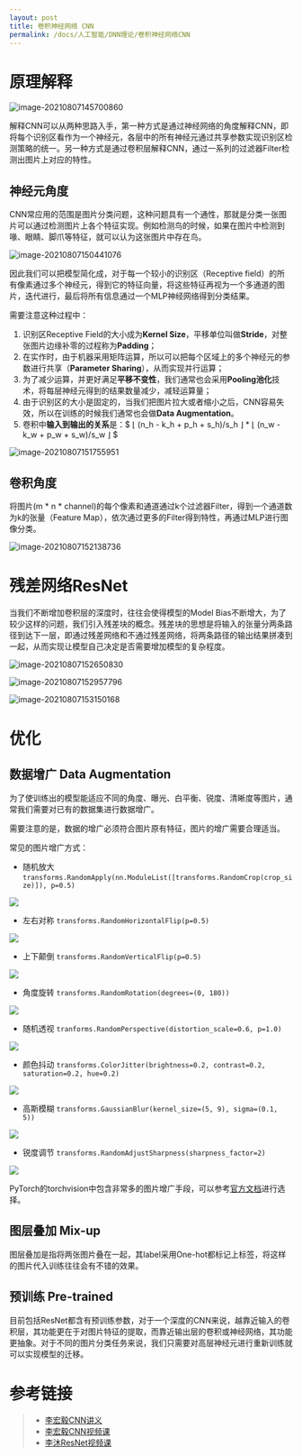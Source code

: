 ```yaml
---
layout: post
title: 卷积神经网络 CNN
permalink: /docs/人工智能/DNN理论/卷积神经网络CNN
---
```


# 原理解释

![image-20210807145700860](卷积神经网络CNN.assets/image-20210807145700860.png)

解释CNN可以从两种思路入手，第一种方式是通过神经网络的角度解释CNN，即将每个识别区看作为一个神经元，各层中的所有神经元通过共享参数实现识别区检测策略的统一。另一种方式是通过卷积层解释CNN，通过一系列的过滤器Filter检测出图片上对应的特性。

## 神经元角度

CNN常应用的范围是图片分类问题，这种问题具有一个通性，那就是分类一张图片可以通过检测图片上各个特征实现。例如检测鸟的时候，如果在图片中检测到喙、眼睛、脚爪等特征，就可以认为这张图片中存在鸟。

![image-20210807150441076](卷积神经网络CNN.assets/image-20210807150441076.png)

因此我们可以把模型简化成，对于每一个较小的识别区（Receptive field）的所有像素通过多个神经元，得到它的特征向量，将这些特征再视为一个多通道的图片，迭代进行，最后将所有信息通过一个MLP神经网络得到分类结果。

需要注意这种过程中：

1. 识别区Receptive Field的大小成为**Kernel Size**，平移单位叫做**Stride**，对整张图片边缘补零的过程称为**Padding**；
2. 在实作时，由于机器采用矩阵运算，所以可以把每个区域上的多个神经元的参数进行共享（**Parameter Sharing**），从而实现并行运算；
3. 为了减少运算，并更好满足**平移不变性**，我们通常也会采用**Pooling池化**技术，将每层神经元得到的结果数量减少，减轻运算量；
4. 由于识别区的大小是固定的，当我们把图片拉大或者缩小之后，CNN容易失效，所以在训练的时候我们通常也会做**Data Augmentation**。
5. 卷积中**输入到输出的关系**是：$ ⌊ (n_h  - k_h + p_h + s_h)/s_h ⌋ * ⌊ (n_w  - k_w + p_w + s_w)/s_w ⌋ $

![image-20210807151755951](卷积神经网络CNN.assets/image-20210807151755951.png)

## 卷积角度

将图片(m * n * channel)的每个像素和通道通过k个过滤器Filter，得到一个通道数为k的张量（Feature Map），依次通过更多的Filter得到特性，再通过MLP进行图像分类。

![image-20210807152138736](卷积神经网络CNN.assets/image-20210807152138736.png)

# 残差网络ResNet

当我们不断增加卷积层的深度时，往往会使得模型的Model Bias不断增大，为了较少这样的问题，我们引入残差块的概念。残差块的思想是将输入的张量分两条路径到达下一层，即通过残差网络和不通过残差网络，将两条路径的输出结果拼凑到一起，从而实现让模型自己决定是否需要增加模型的复杂程度。

![image-20210807152650830](卷积神经网络CNN.assets/image-20210807152650830.png)

![image-20210807152957796](卷积神经网络CNN.assets/image-20210807152957796.png)

![image-20210807153150168](卷积神经网络CNN.assets/image-20210807153150168.png)

# 优化

## 数据增广 Data Augmentation

为了使训练出的模型能适应不同的角度、曝光、白平衡、锐度、清晰度等图片，通常我们需要对已有的数据集进行数据增广。

需要注意的是，数据的增广必须符合图片原有特征，图片的增广需要合理适当。

常见的图片增广方式：

- 随机放大 `transforms.RandomApply(nn.ModuleList([transforms.RandomCrop(crop_size)]), p=0.5)`

![](https://pytorch.org/vision/stable/_images/sphx_glr_plot_transforms_002.png)

- 左右对称 `transforms.RandomHorizontalFlip(p=0.5)`

![](https://pytorch.org/vision/stable/_images/sphx_glr_plot_transforms_020.png)

- 上下颠倒 `transforms.RandomVerticalFlip(p=0.5)`

![](https://pytorch.org/vision/stable/_images/sphx_glr_plot_transforms_021.png)

- 角度旋转 `transforms.RandomRotation(degrees=(0, 180))`

![](https://pytorch.org/vision/stable/_images/sphx_glr_plot_transforms_009.png)

- 随机透视 `tranforms.RandomPerspective(distortion_scale=0.6, p=1.0)`

![](https://pytorch.org/vision/stable/_images/sphx_glr_plot_transforms_008.png)

- 颜色抖动 `transforms.ColorJitter(brightness=0.2, contrast=0.2, saturation=0.2, hue=0.2)`

![](https://pytorch.org/vision/stable/_images/sphx_glr_plot_transforms_006.png)

- 高斯模糊 `transforms.GaussianBlur(kernel_size=(5, 9), sigma=(0.1, 5))`

![](https://pytorch.org/vision/stable/_images/sphx_glr_plot_transforms_007.png)

- 锐度调节 `transforms.RandomAdjustSharpness(sharpness_factor=2)`

![](https://pytorch.org/vision/stable/_images/sphx_glr_plot_transforms_016.png)

PyTorch的torchvision中包含非常多的图片增广手段，可以参考[官方文档](https://pytorch.org/vision/stable/auto_examples/plot_transforms.html#pad)进行选择。

## 图层叠加 Mix-up

图层叠加是指将两张图片叠在一起，其label采用One-hot都标记上标签，将这样的图片代入训练往往会有不错的效果。

## 预训练 Pre-trained

目前包括ResNet都含有预训练参数，对于一个深度的CNN来说，越靠近输入的卷积层，其功能更在于对图片特征的提取，而靠近输出层的卷积或神经网络，其功能更抽象。对于不同的图片分类任务来说，我们只需要对高层神经元进行重新训练就可以实现模型的迁移。

# 参考链接

> - [李宏毅CNN讲义](https://speech.ee.ntu.edu.tw/~hylee/ml/ml2021-course-data/cnn_v4.pdf)
> - [李宏毅CNN视频课](https://www.youtube.com/watch?v=OP5HcXJg2Aw)
> - [李沐ResNet视频课](https://www.bilibili.com/video/BV1bV41177ap)

